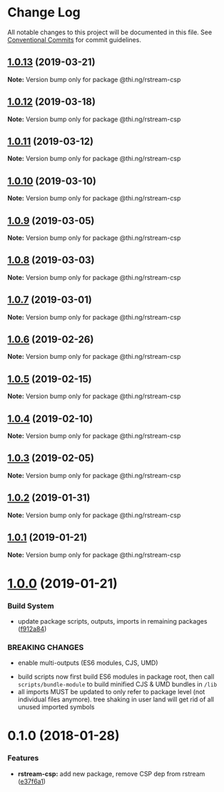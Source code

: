 # Change Log

All notable changes to this project will be documented in this file.
See [Conventional Commits](https://conventionalcommits.org) for commit guidelines.

## [1.0.13](https://github.com/thi-ng/umbrella/compare/@thi.ng/rstream-csp@1.0.12...@thi.ng/rstream-csp@1.0.13) (2019-03-21)

**Note:** Version bump only for package @thi.ng/rstream-csp





## [1.0.12](https://github.com/thi-ng/umbrella/compare/@thi.ng/rstream-csp@1.0.11...@thi.ng/rstream-csp@1.0.12) (2019-03-18)

**Note:** Version bump only for package @thi.ng/rstream-csp





## [1.0.11](https://github.com/thi-ng/umbrella/compare/@thi.ng/rstream-csp@1.0.10...@thi.ng/rstream-csp@1.0.11) (2019-03-12)

**Note:** Version bump only for package @thi.ng/rstream-csp





## [1.0.10](https://github.com/thi-ng/umbrella/compare/@thi.ng/rstream-csp@1.0.9...@thi.ng/rstream-csp@1.0.10) (2019-03-10)

**Note:** Version bump only for package @thi.ng/rstream-csp





## [1.0.9](https://github.com/thi-ng/umbrella/compare/@thi.ng/rstream-csp@1.0.8...@thi.ng/rstream-csp@1.0.9) (2019-03-05)

**Note:** Version bump only for package @thi.ng/rstream-csp





## [1.0.8](https://github.com/thi-ng/umbrella/compare/@thi.ng/rstream-csp@1.0.7...@thi.ng/rstream-csp@1.0.8) (2019-03-03)

**Note:** Version bump only for package @thi.ng/rstream-csp





## [1.0.7](https://github.com/thi-ng/umbrella/compare/@thi.ng/rstream-csp@1.0.6...@thi.ng/rstream-csp@1.0.7) (2019-03-01)

**Note:** Version bump only for package @thi.ng/rstream-csp





## [1.0.6](https://github.com/thi-ng/umbrella/compare/@thi.ng/rstream-csp@1.0.5...@thi.ng/rstream-csp@1.0.6) (2019-02-26)

**Note:** Version bump only for package @thi.ng/rstream-csp





## [1.0.5](https://github.com/thi-ng/umbrella/compare/@thi.ng/rstream-csp@1.0.4...@thi.ng/rstream-csp@1.0.5) (2019-02-15)

**Note:** Version bump only for package @thi.ng/rstream-csp





## [1.0.4](https://github.com/thi-ng/umbrella/compare/@thi.ng/rstream-csp@1.0.3...@thi.ng/rstream-csp@1.0.4) (2019-02-10)

**Note:** Version bump only for package @thi.ng/rstream-csp





## [1.0.3](https://github.com/thi-ng/umbrella/compare/@thi.ng/rstream-csp@1.0.2...@thi.ng/rstream-csp@1.0.3) (2019-02-05)

**Note:** Version bump only for package @thi.ng/rstream-csp





## [1.0.2](https://github.com/thi-ng/umbrella/compare/@thi.ng/rstream-csp@1.0.1...@thi.ng/rstream-csp@1.0.2) (2019-01-31)

**Note:** Version bump only for package @thi.ng/rstream-csp





## [1.0.1](https://github.com/thi-ng/umbrella/compare/@thi.ng/rstream-csp@1.0.0...@thi.ng/rstream-csp@1.0.1) (2019-01-21)

**Note:** Version bump only for package @thi.ng/rstream-csp





# [1.0.0](https://github.com/thi-ng/umbrella/compare/@thi.ng/rstream-csp@0.1.125...@thi.ng/rstream-csp@1.0.0) (2019-01-21)


### Build System

* update package scripts, outputs, imports in remaining packages ([f912a84](https://github.com/thi-ng/umbrella/commit/f912a84))


### BREAKING CHANGES

* enable multi-outputs (ES6 modules, CJS, UMD)

- build scripts now first build ES6 modules in package root, then call
  `scripts/bundle-module` to build minified CJS & UMD bundles in `/lib`
- all imports MUST be updated to only refer to package level
  (not individual files anymore). tree shaking in user land will get rid of
  all unused imported symbols


<a name="0.1.0"></a>
# 0.1.0 (2018-01-28)


### Features

* **rstream-csp:** add new package, remove CSP dep from rstream ([e37f6a1](https://github.com/thi-ng/umbrella/commit/e37f6a1))
